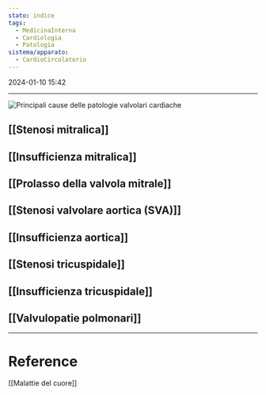 ```yaml
---
stato: indice
tags:
  - MedicinaInterna
  - Cardiologia
  - Patologia
sistema/apparato:
  - CardioCircolatorio
---
```

2024-01-10 15:42


---


 ![Principali cause delle patologie valvolari cardiache](https://i.imgur.com/gUJr1Lq.png)
## [[Stenosi mitralica]]
## [[Insufficienza mitralica]]
## [[Prolasso della valvola mitrale]]
## [[Stenosi valvolare aortica (SVA)]]
## [[Insufficienza aortica]]
## [[Stenosi tricuspidale]]
## [[Insufficienza tricuspidale]]

## [[Valvulopatie polmonari]]
 


---
# Reference
[[Malattie del cuore]]